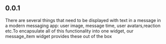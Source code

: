 ## 0.0.1

There are several things that need to be displayed with text in a message in a modern messaging app:
user image, message time, user avatars,reaction etc.To encapsulate all of this functionality into
one widget, our message_item widget provides these out of the box
